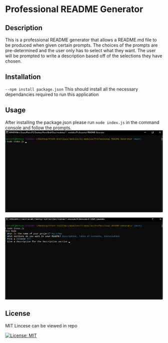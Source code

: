 # Professional README Generator 
 
## Description 
 This is a professional README generator that allows a README.md file to be produced when given certain prompts. The choices of the prompts are pre-determined and the user only has to select what they want. The user will be prompted to write a description based off of the selections they have chosen. 
 
## Installation 
 `--npm install package.json` This should install all the necessary dependancies required to run this application 
 
## Usage 
 After installing the package.json please run `node index.js` in the command console and follow the prompts.
![Opening CMD](img\Begin.png)

![Choices in CMD](img\After.png)

 
## License 

MIT Lincese can be viewed in repo
 
 [![License: MIT](https://img.shields.io/badge/License-MIT-yellow.svg)](https://opensource.org/licenses/MIT)
 
